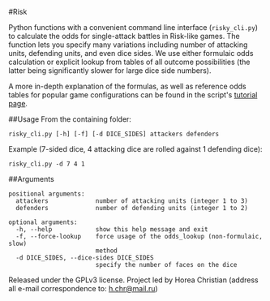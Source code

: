 #Risk

Python functions with a convenient command line interface (`risky_cli.py`) to calculate the odds for single-attack battles in Risk-like games.
The function lets you specify many variations including number of attacking units, defending units, and even dice sides.
We use either formulaic odds calculation or explicit lookup from tables of all outcome possibilities (the latter being significantly slower for large dice side numbers).

A more in-depth explanation of the formulas, as well as reference odds tables for popular game configurations can be found in the script's [tutorial page](http://chymeric.eu/blog/2014/07/23/per-attack-risk-dice-odds/). 

##Usage
From the containing folder:
```
risky_cli.py [-h] [-f] [-d DICE_SIDES] attackers defenders
```

Example (7-sided dice, 4 attacking dice are rolled against 1 defending dice):
```
risky_cli.py -d 7 4 1
```

##Arguments

```
positional arguments:
  attackers             number of attacking units (integer 1 to 3)
  defenders             number of defending units (integer 1 to 2)

optional arguments:
  -h, --help            show this help message and exit
  -f, --force-lookup    force usage of the odds_lookup (non-formulaic, slow)
                        method
  -d DICE_SIDES, --dice-sides DICE_SIDES
                        specify the number of faces on the dice
```

Released under the GPLv3 license.
Project led by Horea Christian (address all e-mail correspondence to: h.chr@mail.ru)
